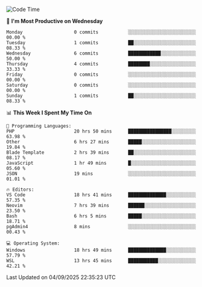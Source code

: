 <!--START_SECTION:waka-->
![Code Time](http://img.shields.io/badge/Code%20Time-5%2C737%20hrs%2013%20mins-blue)

📅 **I'm Most Productive on Wednesday** 

```text
Monday                   0 commits           ░░░░░░░░░░░░░░░░░░░░░░░░░   00.00 % 
Tuesday                  1 commits           ██░░░░░░░░░░░░░░░░░░░░░░░   08.33 % 
Wednesday                6 commits           ████████████░░░░░░░░░░░░░   50.00 % 
Thursday                 4 commits           ████████░░░░░░░░░░░░░░░░░   33.33 % 
Friday                   0 commits           ░░░░░░░░░░░░░░░░░░░░░░░░░   00.00 % 
Saturday                 0 commits           ░░░░░░░░░░░░░░░░░░░░░░░░░   00.00 % 
Sunday                   1 commits           ██░░░░░░░░░░░░░░░░░░░░░░░   08.33 % 
```


📊 **This Week I Spent My Time On** 

```text
💬 Programming Languages: 
PHP                      20 hrs 50 mins      ████████████████░░░░░░░░░   63.98 % 
Other                    6 hrs 27 mins       █████░░░░░░░░░░░░░░░░░░░░   19.84 % 
Blade Template           2 hrs 39 mins       ██░░░░░░░░░░░░░░░░░░░░░░░   08.17 % 
JavaScript               1 hr 49 mins        █░░░░░░░░░░░░░░░░░░░░░░░░   05.60 % 
JSON                     19 mins             ░░░░░░░░░░░░░░░░░░░░░░░░░   01.01 % 

🔥 Editors: 
VS Code                  18 hrs 41 mins      ██████████████░░░░░░░░░░░   57.35 % 
Neovim                   7 hrs 39 mins       ██████░░░░░░░░░░░░░░░░░░░   23.50 % 
Bash                     6 hrs 5 mins        █████░░░░░░░░░░░░░░░░░░░░   18.71 % 
pgAdmin4                 8 mins              ░░░░░░░░░░░░░░░░░░░░░░░░░   00.43 % 

💻 Operating System: 
Windows                  18 hrs 49 mins      ██████████████░░░░░░░░░░░   57.79 % 
WSL                      13 hrs 45 mins      ███████████░░░░░░░░░░░░░░   42.21 % 
```


 Last Updated on 04/09/2025 22:35:23 UTC
<!--END_SECTION:waka-->
